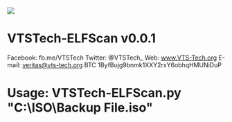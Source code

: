 <img src="https://i.gyazo.com/c8145a044c383fe6b4639d6cc91ff984.png">

# VTSTech-ELFScan v0.0.1
Facebook: fb.me/VTSTech
Twitter: @VTSTech_
Web: www.VTS-Tech.org
E-mail: veritas@vts-tech.org
BTC 1ByfBujg9bnmk1XXY2rxY6obhqHMUNiDuP


# Usage: VTSTech-ELFScan.py "C:\ISO\Backup File.iso"
